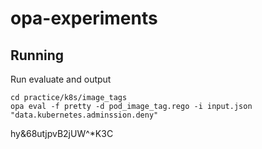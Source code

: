 # opa-experiments


## Running

Run evaluate and output
```
cd practice/k8s/image_tags
opa eval -f pretty -d pod_image_tag.rego -i input.json "data.kubernetes.adminssion.deny"
```

hy&68utjpvB2jUW^*K3C